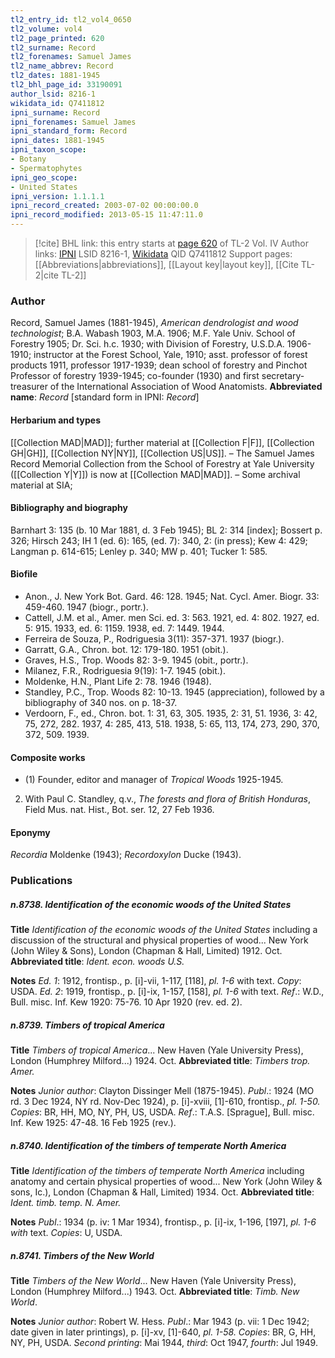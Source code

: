 ```yaml
---
tl2_entry_id: tl2_vol4_0650
tl2_volume: vol4
tl2_page_printed: 620
tl2_surname: Record
tl2_forenames: Samuel James
tl2_name_abbrev: Record
tl2_dates: 1881-1945
tl2_bhl_page_id: 33190091
author_lsid: 8216-1
wikidata_id: Q7411812
ipni_surname: Record
ipni_forenames: Samuel James
ipni_standard_form: Record
ipni_dates: 1881-1945
ipni_taxon_scope: 
- Botany
- Spermatophytes
ipni_geo_scope: 
- United States
ipni_version: 1.1.1.1
ipni_record_created: 2003-07-02 00:00:00.0
ipni_record_modified: 2013-05-15 11:47:11.0
---
```


> [!cite] BHL link: this entry starts at [page 620](https://www.biodiversitylibrary.org/page/33190091) of TL-2 Vol. IV
> Author links: [IPNI](https://www.ipni.org/a/8216-1) LSID 8216-1, [Wikidata](https://www.wikidata.org/wiki/Q7411812) QID Q7411812
> Support pages: [[Abbreviations|abbreviations]], [[Layout key|layout key]], [[Cite TL-2|cite TL-2]]

### Author

Record, Samuel James (1881-1945), *American dendrologist and wood technologist*; B.A. Wabash 1903, M.A. 1906; M.F. Yale Univ. School of Forestry 1905; Dr. Sci. h.c. 1930; with Division of Forestry, U.S.D.A. 1906-1910; instructor at the Forest School, Yale, 1910; asst. professor of forest products 1911, professor 1917-1939; dean school of forestry and Pinchot Professor of forestry 1939-1945; co-founder (1930) and first secretary-treasurer of the International Association of Wood Anatomists. 
**Abbreviated name**: *Record* \[standard form in IPNI: *Record*\]

#### Herbarium and types

[[Collection MAD|MAD]]; further material at [[Collection F|F]], [[Collection GH|GH]], [[Collection NY|NY]], [[Collection US|US]]. – The Samuel James Record Memorial Collection from the School of Forestry at Yale University ([[Collection Y|Y]]) is now at [[Collection MAD|MAD]]. – Some archival material at SIA;

#### Bibliography and biography

Barnhart 3: 135 (b. 10 Mar 1881, d. 3 Feb 1945); BL 2: 314 \[index\]; Bossert p. 326; Hirsch 243; IH 1 (ed. 6): 165, (ed. 7): 340, 2: (in press); Kew 4: 429; Langman p. 614-615; Lenley p. 340; MW p. 401; Tucker 1: 585.

#### Biofile

- Anon., J. New York Bot. Gard. 46: 128. 1945; Nat. Cycl. Amer. Biogr. 33: 459-460. 1947 (biogr., portr.).
- Cattell, J.M. et al., Amer. men Sci. ed. 3: 563. 1921, ed. 4: 802. 1927, ed. 5: 915. 1933, ed. 6: 1159. 1938, ed. 7: 1449. 1944.
- Ferreira de Souza, P., Rodriguesia 3(11): 357-371. 1937 (biogr.).
- Garratt, G.A., Chron. bot. 12: 179-180. 1951 (obit.).
- Graves, H.S., Trop. Woods 82: 3-9. 1945 (obit., portr.).
- Milanez, F.R., Rodriguesia 9(19): 1-7. 1945 (obit.).
- Moldenke, H.N., Plant Life 2: 78. 1946 (1948).
- Standley, P.C., Trop. Woods 82: 10-13. 1945 (appreciation), followed by a bibliography of 340 nos. on p. 18-37.
- Verdoorn, F., ed., Chron. bot. 1: 31, 63, 305. 1935, 2: 31, 51. 1936, 3: 42, 75, 272, 282. 1937, 4: 285, 413, 518. 1938, 5: 65, 113, 174, 273, 290, 370, 372, 509. 1939.

#### Composite works

- (1) Founder, editor and manager of *Tropical Woods* 1925-1945.
2) With Paul C. Standley, q.v., *The forests and flora of British Honduras*, Field Mus. nat. Hist., Bot. ser. 12, 27 Feb 1936.

#### Eponymy

*Recordia* Moldenke (1943); *Recordoxylon* Ducke (1943).

### Publications

##### n.8738. Identification of the economic woods of the United States

**Title**
*Identification of the economic woods of the United States* including a discussion of the structural and physical properties of wood... New York (John Wiley & Sons), London (Chapman & Hall, Limited) 1912. Oct.
**Abbreviated title**: *Ident. econ. woods U.S.*

**Notes**
*Ed. 1*: 1912, frontisp., p. \[i\]-vii, 1-117, \[118\], *pl. 1-6* with text. *Copy*: USDA.
*Ed. 2*: 1919, frontisp., p. \[i\]-ix, 1-157, \[158\], *pl. 1-6* with text.
*Ref*.: W.D., Bull. misc. Inf. Kew 1920: 75-76. 10 Apr 1920 (rev. ed. 2).

##### n.8739. Timbers of tropical America

**Title**
*Timbers of tropical America*... New Haven (Yale University Press), London (Humphrey Milford...) 1924. Oct.
**Abbreviated title**: *Timbers trop. Amer.*

**Notes**
*Junior author*: Clayton Dissinger Mell (1875-1945).
*Publ*.: 1924 (MO rd. 3 Dec 1924, NY rd. Nov-Dec 1924), p. \[i\]-xviii, \[1\]-610, frontisp., *pl. 1-50. Copies*: BR, HH, MO, NY, PH, US, USDA.
*Ref*.: T.A.S. \[Sprague\], Bull. misc. Inf. Kew 1925: 47-48. 16 Feb 1925 (rev.).

##### n.8740. Identification of the timbers of temperate North America

**Title**
*Identification of the timbers of temperate North America* including anatomy and certain physical properties of wood... New York (John Wiley & sons, Ic.), London (Chapman & Hall, Limited) 1934. Oct.
**Abbreviated title**: *Ident. timb. temp. N. Amer.*

**Notes**
*Publ*.: 1934 (p. iv: 1 Mar 1934), frontisp., p. \[i\]-ix, 1-196, \[197\], *pl. 1-6 with* text. *Copies*: U, USDA.

##### n.8741. Timbers of the New World

**Title**
*Timbers of the New World*... New Haven (Yale University Press), London (Humphrey Milford...) 1943. Oct.
**Abbreviated title**: *Timb. New World*.

**Notes**
*Junior author*: Robert W. Hess.
*Publ*.: Mar 1943 (p. vii: 1 Dec 1942; date given in later printings), p. \[i\]-xv, \[1\]-640, *pl. 1-58. Copies*: BR, G, HH, NY, PH, USDA.
*Second printing*: Mai 1944, *third*: Oct 1947, *fourth*: Jul 1949.

